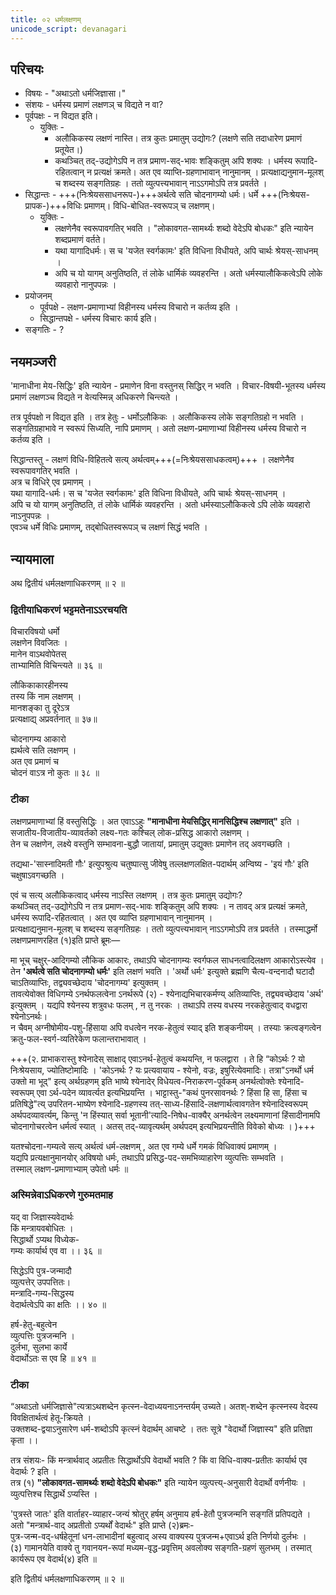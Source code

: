 ```yaml
---
title: ०२ धर्मलक्षणम्
unicode_script: devanagari
---
```


## परिचयः
- विषयः - "अथाऽतो धर्मजिज्ञासा।"
- संशयः - धर्मस्य प्रमाणं लक्षणञ् च विद्यते न वा? 
- पूर्वपक्षः - न विद्यत इति।
  - युक्तिः - 
    - अलौकिकस्य लक्षणं नास्ति। तत्र कुतः प्रमातुम् उद्योगः? (लक्षणे सति तदाधारेण प्रमाणं प्रतूयेत।)
    - कथञ्चित् तद्-उद्योगेऽपि न तत्र प्रमाण-सद्-भावः शङ्कितुम् अपि शक्यः । धर्मस्य रूपादि-रहितत्वान् न प्रत्यक्षं क्रमते। अत एव व्याप्ति-ग्रहणाभावान् नानुमानम् । प्रत्यक्षाद्यनुमान-मूलश् च शब्दस्य सङ्गतिग्रहः । ततो व्युत्पत्त्यभावान् नाऽऽगमोऽपि तत्र प्रवर्तते ।
- सिद्धान्तः - +++(निःश्रेयससाधनरूप-)+++अर्थत्वे सति चोदनागम्यो धर्मः। धर्मे +++(निःश्रेयस-प्रापक-)+++विधिः प्रमाणम्। विधि-बोधित-स्वरूपञ् च लक्षणम्।
  - युक्तिः -
    - लक्षणेनैव स्वरूपावगतिर् भवति । "लोकावगत-सामर्थ्यः शब्दो वेदेऽपि बोधकः" इति न्यायेन शब्दप्रमाणं वर्तते।
    - यथा यागादिधर्मः। स च 'यजेत स्वर्गकामः' इति विधिना विधीयते, अपि चार्थः श्रेयस्-साधनम् ।
    - अपि च यो यागम् अनुतिष्ठति, तं लोके धार्मिकं व्यवहरन्ति । अतो धर्मस्यालौकिकत्वेऽपि लोके व्यवहारो नानुपपन्नः ।  
- प्रयोजनम्
  - पूर्वपक्षे - लक्षण-प्रमाणाभ्यां विहीनस्य धर्मस्य विचारो न कर्तव्य इति ।
  - सिद्धान्तपक्षे - धर्मस्य विचारः कार्य इति।
- सङ्गतिः - ?

## नयमञ्जरी
'मानाधीना मेय-सिद्धिः' इति न्यायेन - प्रमाणेन विना वस्तुनस् सिद्धिर् न भवति । विचार-विषयी-भूतस्य धर्मस्य प्रमाणं लक्षणञ्च विद्यते न वेत्यस्मिन्न् अधिकरणे चिन्त्यते । 

तत्र पूर्वपक्षो न विद्यत इति । तत्र हेतुः - धर्मोऽलौकिकः । अलौकिकस्य लोके सङ्गतिग्रहो न भवति । सङ्गतिग्रहाभावे न स्वरूपं सिध्यति, नापि प्रमाणम् । अतो लक्षण-प्रमाणाभ्यां विहीनस्य धर्मस्य विचारो न कर्तव्य इति । 

सिद्धान्तस्तु - लक्षणं विधि-विहितत्वे सत्य् अर्थत्वम्+++(=निःश्रेयससाधकत्वम्)+++ । लक्षणेनैव स्वरूपावगतिर् भवति ।  
अत्र च विधिरे् एव प्रमाणम् ।  
यथा यागादि-धर्मः। स च 'यजेत स्वर्गकामः' इति विधिना विधीयते, अपि चार्थः श्रेयस्-साधनम् ।  
अपि च यो यागम् अनुतिष्ठति, तं लोके धार्मिकं व्यवहरन्ति । अतो धर्मस्याऽलौकिकत्वे ऽपि लोके व्यवहारो नाऽनुपपन्नः ।  
एवञ्च धर्मे विधिः प्रमाणम्, तद्बोधितस्वरूपञ् च लक्षणं सिद्धं भवति । 

## न्यायमाला
अथ द्वितीयं धर्मलक्षणाधिकरणम् ॥ २ ॥ 

### द्वितीयाधिकरणं भट्टमतेनाऽऽरचयति 

विचारविषयो धर्मो  
लक्षणेन विवजितः ।  
मानेन वाऽथवोपेतस्  
ताभ्यामिति विचिन्त्यते ॥ ३६ ॥ 

लौकिकाकारहीनस्य  
तस्य किं नाम लक्षणम् ।  
मानशङ्का तु दूरेऽत्र  
प्रत्यक्षाद्य् अप्रवर्तनात् ॥ ३७॥ 

चोदनागम्य आकारो  
ह्यर्थत्वे सति लक्षणम् ।  
अत एव प्रमाणं च  
चोदनं वाऽत्र नो कुतः ॥ ३८ ॥ 

### टीका
लक्षणप्रमाणाभ्यां हिं वस्तुसिद्धिः । अत एवाऽऽहुः **"मानाधीना मेयसिद्धिर् मानसिद्धिश्च लक्षणात्"** इति ।  
सजातीय-विजातीय-व्यावर्तको लक्ष्य-गतः कश्चिल् लोक-प्रसिद्ध आकारो लक्षणम् ।  
तेन च लक्षणेन, लक्ष्ये वस्तुनि सम्भावना-बुद्धौ जातायां, प्रमातुम् उद्युक्तः प्रमाणेन तद् अवगच्छति । 

तद्यथा-'सास्नादिमती गौः' इत्युपश्रुत्य चतुष्पात्सु जीवेषु तल्लक्षणलक्षित-पदार्थम् अन्विष्य - 'इयं गौः' इति चक्षुषाऽवगच्छति । 

एवं च सत्य् अलौकिकत्वाद् धर्मस्य नाऽस्ति लक्षणम् । तत्र कुतः प्रमातुम् उद्योगः?  
कथञ्चित् तद्-उद्योगेऽपि न तत्र प्रमाण-सद्-भावः शङ्कितुम् अपि शक्यः । न तावद् अत्र प्रत्यक्षं क्रमते, धर्मस्य रूपादि-रहितत्वात् । अत एव व्याप्ति ग्रहणाभावान् नानुमानम् ।  
प्रत्यक्षाद्यनुमान-मूलश् च शब्दस्य सङ्गतिग्रहः । ततो व्युत्पत्त्यभावान् नाऽऽगमोऽपि तत्र प्रवर्तते । तस्माद्धर्मो लक्षणप्रमाणरहित (१)इति प्राप्ते ब्रूमः—

मा भूच् चक्षुर्-आदिगम्यो लौकिक आकारः, तथाऽपि चोदनागम्यः स्वर्गफल साधनत्वादिलक्षण आकारोऽस्त्येव ।  
तेन **'अर्थत्वे सति चोदनागम्यो धर्मः'** इति लक्षणं भवति । 'अर्थो धर्मः' इत्युक्ते ब्रह्मणि चैत्य-वन्दनादौ घटादौ चाऽतिव्याप्तिः, तद्व्यवच्छेदाय 'चोदनागम्य' इत्युक्तम् ।  
तावत्येवोक्त विधिगम्ये ऽनर्थफलत्वेना ऽनर्थरूपे (२) - श्येनाद्यभिचारकर्मण्य् अतिव्याप्तिः, तद्व्यवच्छेदाय 'अर्थ' इत्युक्तम् । यद्यपि श्येनस्य शत्रुवधः फलम् , न तु नरकः । तथाऽपि तस्य वधस्य नरकहेतुत्वाद् वधद्वारा श्येनोऽनर्थः।  
न चैवम् अग्नीषोमीय-पशु-हिंसाया अपि वधत्वेन नरक-हेतुत्वं स्याद् इति शङ्कनीयम् । तस्याः क्रत्वङ्गत्वेन क्रतु-फल-स्वर्ग-व्यतिरेकेण फलान्तराभावात् । 


+++(२. प्राभाकरास्तु श्येनादेस् साक्षाद् एवाऽनर्थ-हेतुत्वं कथयन्ति, न फलद्वारा । ते हि “कोऽर्थः ? यो निःश्रेयसाय, ज्योतिष्टोमादिः । 'कोऽनर्थः ? यः प्रत्यवायाय - श्येनो, वज्रः, इषुरित्येवमादिः। तत्रा"ऽनर्थो धर्म उक्तो मा भूद्" इत्य् अर्थग्रहणम् इति भाष्ये श्येनादेर् विधेयत्व-निराकरण-पूर्वकम् अनर्थत्वोक्तेः श्येनादि-स्वरूपम् एवा ऽर्थ-पदेन व्यावर्त्यत इत्यभिप्रयन्ति । भाट्टास्तु-"कथं पुनरसावनर्थः ? हिंसा हि सा, हिंसा च प्रतिषिद्धे"त्य् उपरितन-भाष्येण श्येनादि-ग्रहणस्य तत्-साध्य-हिंसादि-लक्षणार्थत्वावगतेन श्येनादिस्वरूपम् अर्थपदव्यावर्त्यम्, किन्तु 'न हिंस्यात् सर्वा भूतानी'त्यादि-निषेध-वाक्यैर् अनर्थत्वेन लक्ष्यमाणानां हिंसादीनामपि चोदनागोचरत्वेन धर्मत्वं स्यात् । अतस् तद्-व्यावृत्यर्थम् अर्थपदम् इत्यभिप्रयन्तीति विवेको बोध्यः । )+++

यतश्चोदना-गम्यत्वे सत्य् अर्थत्वं धर्म-लक्षणम् , अत एव गम्ये धर्मे गमकं विधिवाक्यं प्रमाणम् ।  
यद्यपि प्रत्यक्षानुमानयोर् अविषयो धर्मः, तथाऽपि प्रसिद्ध-पद-समभिव्याहारेण व्युत्पत्तिः सम्भवति ।  
तस्माल् लक्षण-प्रमाणाभ्याम् उपेतो धर्मः ॥ 

### अस्मिन्नेवाऽधिकरणे गुरुमतमाह 
यद् वा जिज्ञास्यवेदार्थः  
किं मन्त्रायवबोधितः ।  
सिद्धार्थो ऽप्यथ विध्येक-  
गम्यः कार्यार्थ एव वा ।। ३६ ॥ 

सिद्धेऽपि पुत्र-जन्मादौ  
व्युत्पत्तेर् उपपत्तितः।  
मन्त्रादि-गम्य-सिद्धस्य  
वेदार्थत्वेऽपि का क्षतिः ।। ४० ॥ 

हर्ष-हेतु-बहुत्वेन  
व्युत्पत्तिः पुत्रजन्मनि ।  
दुर्लभा, सुलभा कार्ये  
वेदार्थोऽतः स एव हि ॥ ४१ ॥ 

### टीका
“अथाऽतो धर्मजिज्ञासे"त्यत्राऽथशब्देन कृत्स्न-वेदाध्ययनाऽनन्तर्यम् उच्यते। अतश्-शब्देन कृत्स्नस्य वेदस्य विवक्षितार्थत्वं हेतू-क्रियते ।  
उक्तशब्द-द्वयाऽनुसारेण धर्म-शब्दोऽपि कृत्स्नं वेदार्थम् आचष्टे । ततः सूत्रे "वेदार्थो जिज्ञास्य" इति प्रतिज्ञा कृता ।। 

तत्र संशयः- किं मन्त्रार्थवाद् अप्रतीतः सिद्धार्थोऽपि वेदार्थो भवति ? किं वा विधि-वाक्य-प्रतीतः कार्यार्थ एव वेदार्थः ? इति ।  
तत्र (१) **"लोकावगत-सामर्थ्यः शब्दो वेदेऽपि बोधकः"** इति न्यायेन व्युत्पत्त्य्-अनुसारी वेदार्थो वर्णनीयः । व्युत्पत्तिश्च सिद्धार्थे ऽप्यस्ति ।  

'पुत्रस्ते जातः' इति वार्ताहर-व्याहार-जन्यं श्रोतुर् हर्षम् अनुमाय हर्ष-हेतौ पुत्रजन्मनि सङ्गतिं प्रतिपद्यते । अतो "मन्त्रार्थ-वाद् अप्रतीतो ऽप्यर्थों वेदार्थः" इति प्राप्ते (२)ब्रमः-  
पुत्र-जन्म-वद्-धर्षहेतूनां धन-लाभादीनां बहुत्वाद् अस्य वाक्यस्य पुत्रजन्म+एवाऽर्थ इति निर्णयो दुर्लभः ।  
(३) गामानयेति वाक्ये तु गवानयन-रूपां मध्यम-वृद्ध-प्रवृत्तिम् अवलोक्य सङ्गति-ग्रहणं सुलभम् । तस्मात् कार्यरूप एव वेदार्थ(४) इति ॥ 

इति द्वितीयं धर्मलक्षणाधिकरणम् ॥ २ ॥ 
